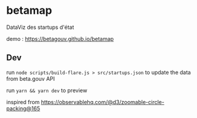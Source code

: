 # betamap

DataViz des startups d'état

demo : https://betagouv.github.io/betamap

## Dev

run `node scripts/build-flare.js > src/startups.json` to update the data from beta.gouv API

run `yarn && yarn dev` to preview

inspired from https://observablehq.com/@d3/zoomable-circle-packing@165
